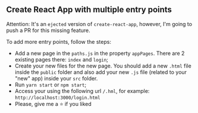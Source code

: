 ## Create React App with multiple entry points

Attention: It's an `ejected` version of `create-react-app`, however, I'm going to push a PR for this missing feature.

To add more entry points, follow the steps:
- Add a new page in the `paths.js` in the property `appPages`. There are 2 existing pages there: `index` and `login`;
- Create your new files for the new page. You should add a new `.html` file inside the `public` folder and also add your new `.js` file (related to your "new" app) inside your `src` folder.
- Run `yarn start` or `npm start`;
- Access your using the following url `/.hml`, for example: `http://localhost:3000/login.html`
- Please, give me a ⭐️ if you liked
